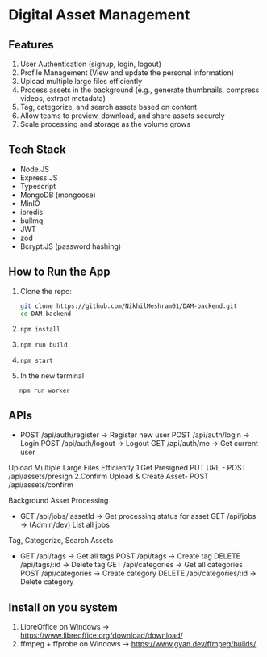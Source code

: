 # Digital Asset Management

## Features

1. User Authentication (signup, login, logout)
2. Profile Management (View and update the personal information)
3. Upload multiple large files efficiently
4. Process assets in the background (e.g., generate thumbnails, compress videos, extract metadata)
5. Tag, categorize, and search assets based on content
6. Allow teams to preview, download, and share assets securely
7. Scale processing and storage as the volume grows

## Tech Stack

- Node.JS
- Express.JS
- Typescript
- MongoDB (mongoose)
- MinIO
- ioredis
- bullmq
- JWT
- zod
- Bcrypt.JS (password hashing)

## How to Run the App

1. Clone the repo:
   ```bash
   git clone https://github.com/NikhilMeshram01/DAM-backend.git
   cd DAM-backend
   ```
2. ```
   npm install

   ```

3. ```
   npm run build

   ```

4. ```
   npm start

   ```

5. In the new terminal

```
   npm run worker

```

## APIs

- POST /api/auth/register → Register new user
  POST /api/auth/login → Login
  POST /api/auth/logout → Logout
  GET /api/auth/me → Get current user

Upload Multiple Large Files Efficiently
1.Get Presigned PUT URL - POST /api/assets/presign
2.Confirm Upload & Create Asset- POST /api/assets/confirm

Background Asset Processing

- GET /api/jobs/:assetId → Get processing status for asset
  GET /api/jobs → (Admin/dev) List all jobs

Tag, Categorize, Search Assets

- GET /api/tags → Get all tags
  POST /api/tags → Create tag
  DELETE /api/tags/:id → Delete tag
  GET /api/categories → Get all categories
  POST /api/categories → Create category
  DELETE /api/categories/:id → Delete category

## Install on you system

1. LibreOffice on Windows -> https://www.libreoffice.org/download/download/
2. ffmpeg + ffprobe on Windows -> https://www.gyan.dev/ffmpeg/builds/
